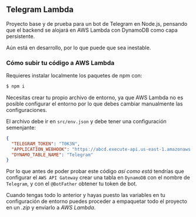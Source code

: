 ## Telegram Lambda

Proyecto base y de prueba para un bot de Telegram en Node.js, pensando que el backend se alojará en AWS Lambda con DynamoDB como capa persistente.

Aún está en desarrollo, por lo que puede que sea inestable.

### Cómo subir tu código a AWS Lambda

Requieres instalar localmente los paquetes de npm con:
```sh
$ npm i
```
Necesitas crear tu propio archivo de entorno,
ya que AWS Lambda no es posible configurar el entorno por lo que debes cambiar manualmente las configuraciones.

El archivo debe ir en `src/env.json` y debe tener una configuración semenjante:

```json
{
  "TELEGRAM_TOKEN": "T0K3N",
  "APPLICATION_WEBHOOK": "https://abcd.execute-api.us-east-1.amazonaws.com/prod/",
  "DYNAMO_TABLE_NAME": "Telegram"
}
```

Por lo que antes de poder probar este código _así como está_ tendrías que configurar el `AWS API Gateway` crear una tabla en `DynamoDB` con el nombre de `Telegram`, y con el `@BotFather` obtener tu token de bot.

Cuando tengas todo lo anterior y hayas puesto las variables en tu configuración de entorno puedes proceder a empaquetar todo el proyecto en un _.zip_ y enviarlo a _AWS Lambda_.
